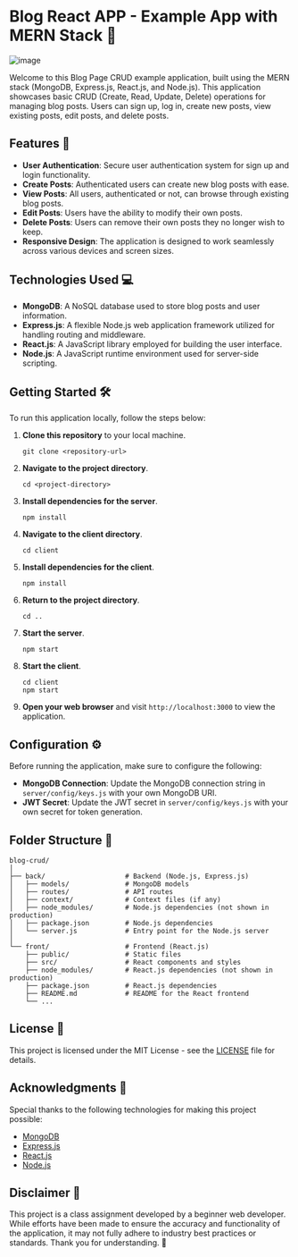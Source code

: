 # Blog React APP - Example App with MERN Stack 📝

![image](https://github.com/DenaRi97/CRUD/assets/149384086/6d718b56-a4ac-4f14-bf52-7db65f453e12)

Welcome to this Blog Page CRUD example application, built using the MERN stack (MongoDB, Express.js, React.js, and Node.js). This application showcases basic CRUD (Create, Read, Update, Delete) operations for managing blog posts. Users can sign up, log in, create new posts, view existing posts, edit posts, and delete posts.

## Features 🚀

- **User Authentication**: Secure user authentication system for sign up and login functionality.
- **Create Posts**: Authenticated users can create new blog posts with ease.
- **View Posts**: All users, authenticated or not, can browse through existing blog posts.
- **Edit Posts**: Users have the ability to modify their own posts.
- **Delete Posts**: Users can remove their own posts they no longer wish to keep.
- **Responsive Design**: The application is designed to work seamlessly across various devices and screen sizes.

## Technologies Used 💻

- **MongoDB**: A NoSQL database used to store blog posts and user information.
- **Express.js**: A flexible Node.js web application framework utilized for handling routing and middleware.
- **React.js**: A JavaScript library employed for building the user interface.
- **Node.js**: A JavaScript runtime environment used for server-side scripting.

## Getting Started 🛠️

To run this application locally, follow the steps below:

1. **Clone this repository** to your local machine.
   ```
   git clone <repository-url>
   ```
2. **Navigate to the project directory**.
   ```
   cd <project-directory>
   ```
3. **Install dependencies for the server**.
   ```
   npm install
   ```
4. **Navigate to the client directory**.
   ```
   cd client
   ```
5. **Install dependencies for the client**.
   ```
   npm install
   ```
6. **Return to the project directory**.
   ```
   cd ..
   ```
7. **Start the server**.
   ```
   npm start
   ```
8. **Start the client**.
   ```
   cd client
   npm start
   ```
9. **Open your web browser** and visit `http://localhost:3000` to view the application.

## Configuration ⚙️

Before running the application, make sure to configure the following:

- **MongoDB Connection**: Update the MongoDB connection string in `server/config/keys.js` with your own MongoDB URI.
- **JWT Secret**: Update the JWT secret in `server/config/keys.js` with your own secret for token generation.

## Folder Structure 📂

```
blog-crud/
│
├── back/                    # Backend (Node.js, Express.js)
│   ├── models/              # MongoDB models
│   ├── routes/              # API routes
│   ├── context/             # Context files (if any)
│   ├── node_modules/        # Node.js dependencies (not shown in production)
│   ├── package.json         # Node.js dependencies
│   └── server.js            # Entry point for the Node.js server
│
└── front/                   # Frontend (React.js)
    ├── public/              # Static files
    ├── src/                 # React components and styles
    ├── node_modules/        # React.js dependencies (not shown in production)
    ├── package.json         # React.js dependencies
    ├── README.md            # README for the React frontend
    └── ...

```

## License 📜

This project is licensed under the MIT License - see the [LICENSE](LICENSE) file for details.

## Acknowledgments 🙌

Special thanks to the following technologies for making this project possible:

- [MongoDB](https://www.mongodb.com/)
- [Express.js](https://expressjs.com/)
- [React.js](https://reactjs.org/)
- [Node.js](https://nodejs.org/)

## Disclaimer 🛑
This project is a class assignment developed by a beginner web developer. 
While efforts have been made to ensure the accuracy and functionality of the application, it may not fully adhere to industry best practices or standards. 
Thank you for understanding. 🙏
